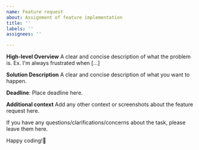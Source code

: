 ```yaml
---
name: Feature request
about: Assignment of feature implementation
title: ''
labels: ''
assignees: ''

---
```


**High-level Overview**
A clear and concise description of what the problem is. Ex. I'm always frustrated when [...]

**Solution Description**
A clear and concise description of what you want to happen.

**Deadline**: Place deadline here.

**Additional context**
Add any other context or screenshots about the feature request here.

If you have any questions/clarifications/concerns about the task, please leave them here.

Happy coding!🎉
